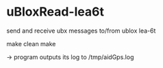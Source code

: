 # uBloxRead-lea6t
send and receive ubx messages to/from ublox lea-6t

make clean
make

-> program outputs its log to /tmp/aidGps.log
